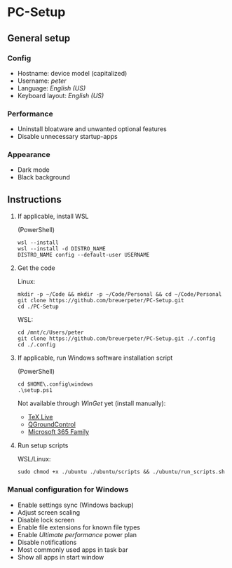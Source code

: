 # PC-Setup

## General setup

### Config

- Hostname: device model (capitalized)
- Username: *peter*
- Language: *English (US)*
- Keyboard layout: *English (US)*

### Performance

- Uninstall bloatware and unwanted optional features
- Disable unnecessary startup-apps

### Appearance

- Dark mode
- Black background

## Instructions

1. If applicable, install WSL

    (PowerShell)
    ```
    wsl --install
    wsl --install -d DISTRO_NAME
    DISTRO_NAME config --default-user USERNAME
    ```

2. Get the code

    Linux:
    ```
    mkdir -p ~/Code && mkdir -p ~/Code/Personal && cd ~/Code/Personal
    git clone https://github.com/breuerpeter/PC-Setup.git
    cd ./PC-Setup
    ```

    WSL:
    ```
    cd /mnt/c/Users/peter
    git clone https://github.com/breuerpeter/PC-Setup.git ./.config
    cd ./.config
    ```

3. If applicable, run Windows software installation script

    (PowerShell)
    ```
    cd $HOME\.config\windows
    .\setup.ps1
    ```

    Not available through *WinGet* yet (install manually):
    - [TeX Live](https://tug.org/texlive/windows.html)
    - [QGroundControl](https://docs.qgroundcontrol.com/master/en/qgc-user-guide/getting_started/download_and_install.html)
    - [Microsoft 365 Family](https://apps.microsoft.com/detail/cfq7ttc0k5dm)

4. Run setup scripts

    WSL/Linux:
    ```
    sudo chmod +x ./ubuntu ./ubuntu/scripts && ./ubuntu/run_scripts.sh
    ```

### Manual configuration for Windows

- Enable settings sync (Windows backup)
- Adjust screen scaling
- Disable lock screen
- Enable file extensions for known file types
- Enable *Ultimate performance* power plan
- Disable notifications
- Most commonly used apps in task bar
- Show all apps in start window